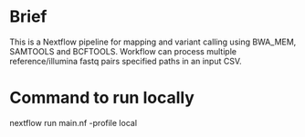 # Brief
This is a Nextflow pipeline for mapping and variant calling using BWA_MEM, SAMTOOLS and BCFTOOLS. Workflow can process multiple reference/illumina fastq pairs specified paths in an input CSV.

# Command to run locally
nextflow run main.nf -profile local
